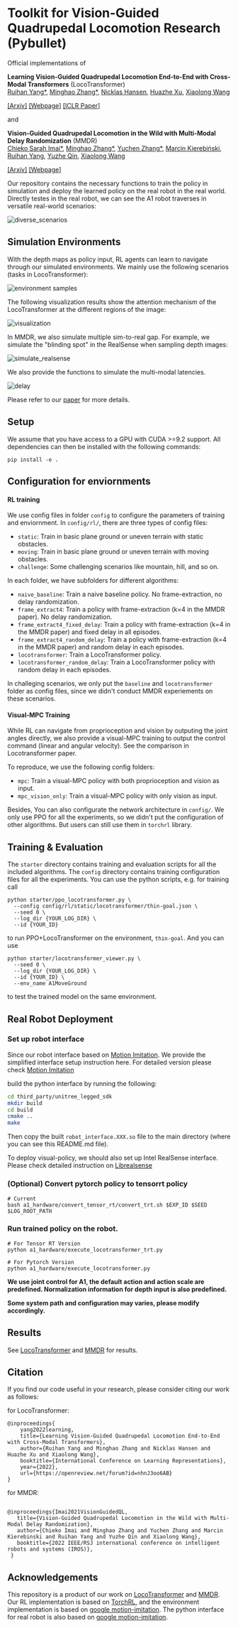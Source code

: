 # Toolkit for Vision-Guided Quadrupedal Locomotion Research (Pybullet)


Official implementations of

**Learning Vision-Guided Quadrupedal Locomotion End-to-End with Cross-Modal Transformers** (LocoTransformer)<br/>
[Ruihan Yang*](https://rchalyang.github.io/), [Minghao Zhang*](https://www.minghaozhang.com), [Nicklas Hansen](https://nicklashansen.github.io/), [Huazhe Xu](http://hxu.rocks/), [Xiaolong Wang](https://xiaolonw.github.io)

[[Arxiv]](https://arxiv.org/abs/2107.03996) [[Webpage]](https://rchalyang.github.io/LocoTransformer/) [[ICLR Paper]](https://openreview.net/forum?id=nhnJ3oo6AB)

and

**Vision-Guided Quadrupedal Locomotion in the Wild with Multi-Modal Delay Randomization** (MMDR)<br/>
[Chieko Sarah Imai*](https://www.linkedin.com/in/csimai/), [Minghao Zhang*](https://www.minghaozhang.com), [Yuchen Zhang*](https://github.com/infinity1096), [Marcin Kierebiński](https://mrkiereb.com/), [Ruihan Yang](https://rchalyang.github.io/), [Yuzhe Qin](https://yzqin.github.io/), [Xiaolong Wang](https://xiaolonw.github.io)

[[Arxiv]](https://arxiv.org/abs/2109.14549) [[Webpage]](https://mehooz.github.io/mmdr-wild/)


<!-- ![delay](figures/real_robot_test.png) -->

Our repository contains the necessary functions to train the policy in simulation and deploy the learned policy on the real robot in the real world. Directly testes in the real robot, we can see the A1 robot traverses in versatile real-world scenarios:

![diverse_scenarios](figures/diverse_scenarios.png)

## Simulation Environments

<!-- Our repository contains the following environments in simulation:

![environment samples](figures/env_samples.png)

including uneven terrains, random-shaped obstacles, and various other environments. -->

With the depth maps as policy input, RL agents can learn to navigate through our simulated environments. We mainly use the following scenarios (tasks in LocoTransformer):

![environment samples](figures/teaser-long.png)

The following visualization results show the attention mechanism of the LocoTransformer at the different regions of the image:

![visualization](figures/visualization.png)

In MMDR, we also simulate multiple sim-to-real gap. For example, we simulate the "blinding spot" in the RealSense when sampling depth images:

![simulate_realsense](figures/simulate_realsense.png)


We also provide the functions to simulate the multi-modal latencies. 

![delay](figures/delay.png)


Please refer to our [paper](https://arxiv.org/abs/2109.14549) for more details.


## Setup

We assume that you have access to a GPU with CUDA >=9.2 support. All dependencies can then be installed with the following commands:

```
pip install -e .
```

## Configuration for enviornments

#### RL training
We use config files in folder `config` to configure the parameters of training and enviornment.
In `config/rl/`, there are three types of config files:
- `static`: Train in basic plane ground or uneven terrain with static obstacles.
- `moving`: Train in basic plane ground or uneven terrain with moving obstacles.
- `challenge`: Some challenging scenarios like mountain, hill, and so on.

In each folder, we have subfolders for different algorithms:
- `naive_baseline`: Train a naive baseline policy. No frame-extraction, no delay randomization.
- `frame_extract4`: Train a policy with frame-extraction (k=4 in the MMDR paper). No delay randomization.
- `frame_extract4_fixed_delay`: Train a policy with frame-extraction (k=4 in the MMDR paper) and fixed delay in all episodes.
- `frame_extract4_random_delay`: Train a policy with frame-extraction (k=4 in the MMDR paper) and random delay in each episodes.
- `locotransformer`: Train a LocoTransformer policy.
- `locotransformer_random_delay`: Train a LocoTransformer policy with random delay in each episodes.

In challeging scenarios, we only put the `baseline` and `locotransformer` folder as config files, since we didn't conduct MMDR experiements on these scenarios.

#### Visual-MPC Training
While RL can navigate from proprioception and vision by outputing the joint angles directly, we also provide a visual-MPC training to output the control command (linear and angular velocity). See the comparison in Locotransformer paper.

To reproduce, we use the following config folders:
- `mpc`: Train a visual-MPC policy with both proprioception and vision as input.
- `mpc_vision_only`: Train a visual-MPC policy with only vision as input.

Besides, You can also configurate the network architecture in `config/`. We only use PPO for all the experiments, so we didn't put the configuration of other algorithms. But users can still use them in `torchrl` library.

## Training & Evaluation

The `starter` directory contains training and evaluation scripts for all the included algorithms. The `config` directory contains training configuration files for all the experiments. You can use the python scripts, e.g. for training call

```
python starter/ppo_locotransformer.py \
  --config config/rl/static/locotransformer/thin-goal.json \
  --seed 0 \
  --log_dir {YOUR_LOG_DIR} \
  --id {YOUR_ID}
```

to run PPO+LocoTransformer on the environment, `thin-goal`. And you can use

```
python starter/locotransformer_viewer.py \
  --seed 0 \
  --log_dir {YOUR_LOG_DIR} \
  --id {YOUR_ID} \
  --env_name A1MoveGround
```
to test the trained model on the same environment.

## Real Robot Deployment

### Set up robot interface

Since our robot interface based on  [Motion Imitation](https://github.com/erwincoumans/motion_imitation). We provide the simplified interface setup instruction here. For detailed version please check [Motion Imitation](https://github.com/erwincoumans/motion_imitation)

build the python interface by running the following:
```bash
cd third_party/unitree_legged_sdk
mkdir build
cd build
cmake ..
make
```
Then copy the built `robot_interface.XXX.so` file to the main directory (where you can see this README.md file).

To deploy visual-policy, we should also set up Intel RealSense interface. Please check detailed instruction on [Librealsense](https://github.com/IntelRealSense/librealsense)

### (Optional) Convert pytorch policy to tensorrt policy
```
# Current 
bash a1_hardware/convert_tensor_rt/convert_trt.sh $EXP_ID $SEED $LOG_ROOT_PATH
```



### Run trained policy on the robot.
```
# For Tensor RT Version
python a1_hardware/execute_locotransformer_trt.py

# For Pytorch Version
python a1_hardware/execute_locotransformer.py
```
**We use joint control for A1, the default action and action scale are predefined. Normalization information for depth input is also predefined.**

**Some system path and configuration may varies, please modify accordingly.**

## Results

See [LocoTransformer](https://arxiv.org/abs/2107.03996) and [MMDR](https://arxiv.org/abs/2109.14549) for results.


## Citation
<a name="citation"></a>
If you find our code useful in your research, please consider citing our work as follows:

for LocoTransformer:
```
@inproceedings{
    yang2022learning,
    title={Learning Vision-Guided Quadrupedal Locomotion End-to-End with Cross-Modal Transformers},
    author={Ruihan Yang and Minghao Zhang and Nicklas Hansen and Huazhe Xu and Xiaolong Wang},
    booktitle={International Conference on Learning Representations},
    year={2022},
    url={https://openreview.net/forum?id=nhnJ3oo6AB}
}
```

for MMDR:
```

@inproceedings{Imai2021VisionGuidedQL, 
   title={Vision-Guided Quadrupedal Locomotion in the Wild with Multi-Modal Delay Randomization}, 
   author={Chieko Imai and Minghao Zhang and Yuchen Zhang and Marcin Kierebinski and Ruihan Yang and Yuzhe Qin and Xiaolong Wang}, 
   booktitle={2022 IEEE/RSJ international conference on intelligent robots and systems (IROS)}, 
 } 
```

## Acknowledgements

This repository is a product of our work on [LocoTransformer](https://rchalyang.github.io/LocoTransformer/) and [MMDR](https://mehooz.github.io/mmdr-wild/). Our RL implementation is based on [TorchRL](https://github.com/RchalYang/torchrl), and the environment implementation is based on [google motion-imitation](https://github.com/google-research/motion_imitation). The python interface for real robot is also based on [google motion-imitation](https://github.com/google-research/motion_imitation). 
